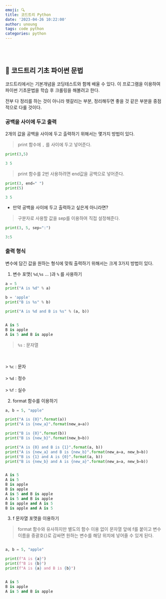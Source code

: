 ```yaml
---
emoji: 🔍
title: 코드트리 Python
date: '2023-04-26 10:22:00'
author: unoung
tags: code python
categories: python 
---
```


<br/>
<br/>

## 👾 코드트리 기초 파이썬 문법

코드트리에서는 기본개념을 코딩테스트와 함께 배울 수 있다.
이 프로그램을 이용하여 파이썬 기초문법을 학습 후 크롤링을 해볼려고 한다.

전부 다 정리를 하는 것이 아니라 헷갈리는 부분, 정리해두면 좋을 것 같은 부분을 중점적으로 다룰 것이다.

### 공백을 사이에 두고 출력

2개의 값을 공백을 사이에 두고 출력하기 위해서는 몇가지 방법이 있다.

> print 함수에 <code>,</code> 를 사이에 두고 넣어준다.
```python
print(3,5)

3 5
```

>print 함수를 2번 사용하려면 end값을 공백으로 넣어준다.

```python
print(3, end=" ")
print(5)

3 5
```

* 만약 공백을 사이에 두고 출력하고 싶은게 아니라면?

> 구분자로 사용할 값을 sep를 이용하여 직접 설정해준다.

```python
print(3, 5, sep=":")

3:5
```

### 출력 형식

변수에 담긴 값을 원하는 형식에 맞춰 출력하기 위해서는 크게 3가지 방법이 있다.

1. 변수 포맷( <code>%d</code>,<code>%s</code> ... )과 <code>%</code> 를 사용하기

```python
a = 5
print("A is %d" % a)

b = 'apple'
print("B is %s" % b)

print("A is %d and B is %s" % (a, b))


A is 5
B is apple
A is 5 and B is apple

```

> <code>%s</code> : 문자열
<br/>
<br/>
> <code>%c</code> : 문자
<br/>
<br/>
> <code>%d</code> : 정수
<br/>
<br/>
> <code>%f</code> : 실수



2. format 함수를 이용하기

```python
a, b = 5, "apple"

print("A is {0}".format(a))
print("A is {new_a}".format(new_a=a))

print("B is {0}".format(b))
print("B is {new_b}".format(new_b=b))

print("A is {0} and B is {1}".format(a, b))
print("A is {new_a} and B is {new_b}".format(new_a=a, new_b=b))
print("B is {1} and A is {0}".format(a, b))
print("B is {new_b} and A is {new_a}".format(new_a=a, new_b=b))


A is 5
A is 5
B is apple
B is apple
A is 5 and B is apple
A is 5 and B is apple
B is apple and A is 5
B is apple and A is 5

```

3. f 문자열 포맷을 이용하기

> format 함수와 유사하지만 별도의 함수 이용 없이 문자열 앞에 f를 붙이고 변수 이름을 중괄호{}로 감싸면 원하는 변수를 해당 위치에 넣어줄 수 있게 된다.

```python

a, b = 5, "apple"

print(f"A is {a}")
print(f"B is {b}")
print(f"A is {a} and B is {b}")


A is 5
B is apple
A is 5 and B is apple

```